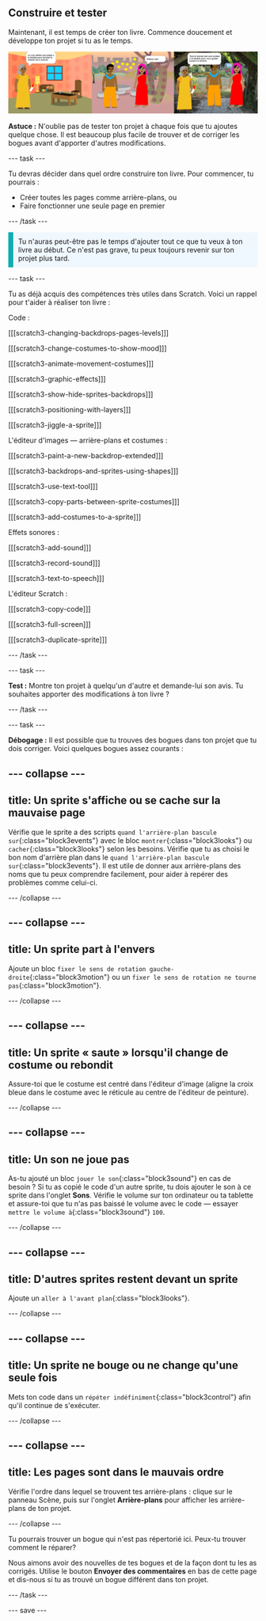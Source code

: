 ## Construire et tester

Maintenant, il est temps de créer ton livre. Commence doucement et développe ton projet si tu as le temps.

![Plusieurs pages d'un projet de livre.](images/pages-rama.png)

**Astuce :** N'oublie pas de tester ton projet à chaque fois que tu ajoutes quelque chose. Il est beaucoup plus facile de trouver et de corriger les bogues avant d'apporter d'autres modifications.

--- task ---

Tu devras décider dans quel ordre construire ton livre. Pour commencer, tu pourrais :
- Créer toutes les pages comme arrière-plans, ou
- Faire fonctionner une seule page en premier

--- /task ---

<p style="border-left: solid; border-width:10px; border-color: #0faeb0; background-color: aliceblue; padding: 10px;">
Tu n'auras peut-être pas le temps d'ajouter tout ce que tu veux à ton livre au début. Ce n'est pas grave, tu peux toujours revenir sur ton projet plus tard. 
</p>

--- task ---

Tu as déjà acquis des compétences très utiles dans Scratch. Voici un rappel pour t'aider à réaliser ton livre :

Code :

[[[scratch3-changing-backdrops-pages-levels]]]

[[[scratch3-change-costumes-to-show-mood]]]

[[[scratch3-animate-movement-costumes]]]

[[[scratch3-graphic-effects]]]

[[[scratch3-show-hide-sprites-backdrops]]]

[[[scratch3-positioning-with-layers]]]

[[[scratch3-jiggle-a-sprite]]]

L'éditeur d'images — arrière-plans et costumes :

[[[scratch3-paint-a-new-backdrop-extended]]]

[[[scratch3-backdrops-and-sprites-using-shapes]]]

[[[scratch3-use-text-tool]]]

[[[scratch3-copy-parts-between-sprite-costumes]]]

[[[scratch3-add-costumes-to-a-sprite]]]

Effets sonores :

[[[scratch3-add-sound]]]

[[[scratch3-record-sound]]]

[[[scratch3-text-to-speech]]]

L'éditeur Scratch :

[[[scratch3-copy-code]]]

[[[scratch3-full-screen]]]

[[[scratch3-duplicate-sprite]]]


--- /task ---

--- task ---

**Test :** Montre ton projet à quelqu'un d'autre et demande-lui son avis. Tu souhaites apporter des modifications à ton livre ?

--- /task ---

--- task ---

**Débogage :** Il est possible que tu trouves des bogues dans ton projet que tu dois corriger. Voici quelques bogues assez courants :

--- collapse ---
---
title: Un sprite s'affiche ou se cache sur la mauvaise page
---

Vérifie que le sprite a des scripts `quand l'arrière-plan bascule sur`{:class="block3events"} avec le bloc `montrer`{:class="block3looks"} ou `cacher`{:class="block3looks"} selon les besoins. Vérifie que tu as choisi le bon nom d'arrière plan dans le `quand l'arrière-plan bascule sur`{:class="block3events"}. Il est utile de donner aux arrière-plans des noms que tu peux comprendre facilement, pour aider à repérer des problèmes comme celui-ci.

--- /collapse ---

--- collapse ---
---
title: Un sprite part à l'envers
---

Ajoute un bloc `fixer le sens de rotation gauche-droite`{:class="block3motion"} ou un `fixer le sens de rotation ne tourne pas`{:class="block3motion"}.

--- /collapse ---

--- collapse ---
---
title: Un sprite « saute » lorsqu'il change de costume ou rebondit
---

Assure-toi que le costume est centré dans l'éditeur d'image (aligne la croix bleue dans le costume avec le réticule au centre de l'éditeur de peinture).

--- /collapse ---

--- collapse ---
---
title: Un son ne joue pas
---

As-tu ajouté un bloc `jouer le son`{:class="block3sound"} en cas de besoin ? Si tu as copié le code d'un autre sprite, tu dois ajouter le son à ce sprite dans l'onglet **Sons**. Vérifie le volume sur ton ordinateur ou ta tablette et assure-toi que tu n'as pas baissé le volume avec le code — essayer `mettre le volume à`{:class="block3sound"} `100`.

--- /collapse ---

--- collapse ---
---
title: D'autres sprites restent devant un sprite
---

Ajoute un `aller à l'avant plan`{:class="block3looks"}.

--- /collapse ---

--- collapse ---
---
title: Un sprite ne bouge ou ne change qu'une seule fois
---

Mets ton code dans un `répéter indéfiniment`{:class="block3control"} afin qu'il continue de s'exécuter.

--- /collapse ---

--- collapse ---
---
title: Les pages sont dans le mauvais ordre
---

Vérifie l'ordre dans lequel se trouvent tes arrière-plans : clique sur le panneau Scène, puis sur l'onglet **Arrière-plans** pour afficher les arrière-plans de ton projet.

--- /collapse ---

Tu pourrais trouver un bogue qui n'est pas répertorié ici. Peux-tu trouver comment le réparer?

Nous aimons avoir des nouvelles de tes bogues et de la façon dont tu les as corrigés. Utilise le bouton **Envoyer des commentaires** en bas de cette page et dis-nous si tu as trouvé un bogue différent dans ton projet.

--- /task ---


--- save ---
